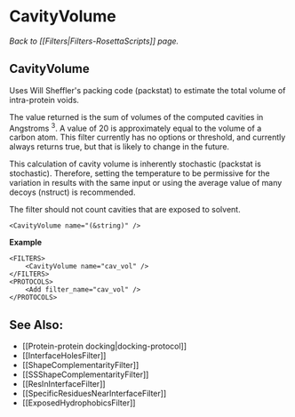 # CavityVolume
*Back to [[Filters|Filters-RosettaScripts]] page.*
## CavityVolume

Uses Will Sheffler's packing code (packstat) to estimate the total volume of intra-protein voids. 

The value returned is the sum of volumes of the computed cavities in Angstroms <sup>3</sup>. A value of 20 is approximately equal to the volume of a carbon atom. This filter currently has no options or threshold, and currently always returns true, but that is likely to change in the future.

This calculation of cavity volume is inherently stochastic (packstat is stochastic). 
Therefore, setting the temperature to be permissive for the variation in results with the same input 
or 
using the average value of many decoys (nstruct) is recommended.

The filter should not count cavities that are exposed to solvent.


```
<CavityVolume name="(&string)" />
```

**Example**

```
<FILTERS>
    <CavityVolume name="cav_vol" />
</FILTERS>
<PROTOCOLS>
    <Add filter_name="cav_vol" />
</PROTOCOLS>
```

## See Also:

* [[Protein-protein docking|docking-protocol]]
* [[InterfaceHolesFilter]]
* [[ShapeComplementarityFilter]]
* [[SSShapeComplementarityFilter]]
* [[ResInInterfaceFilter]]
* [[SpecificResiduesNearInterfaceFilter]]
* [[ExposedHydrophobicsFilter]]
